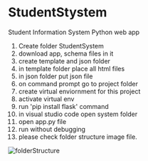 # StudentStystem
Student Information System Python web app

1) Create folder StudentSystem
2) download app, schema files in it
3) create template and json folder
4) in template folder place all html files
5) in json folder put json file
6) on command prompt go to project folder
7) create virtual enviornment for this project
8) activate virtual env
9) run 'pip install flask' command
10) in visual studio code open system folder
11) open app.py file
12) run without debugging 
13) please check folder structure image file.

![folderStructure](https://user-images.githubusercontent.com/69903772/189551524-c3f5e171-ef9c-49ab-8d9e-b9283919a5c0.JPG)

